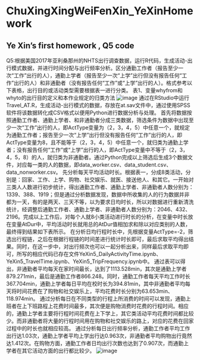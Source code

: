 # ChuXingXingWeiFenXin_YeXinHomework
## Ye Xin’s  first homework , Q5 code
Q5:根据美国2017年亚利桑那州的NHTS出行调查数据，运行R代码，生成活动-出行模式数据，并进行时间分配与出行频率分析。区分通勤工作者（报告至少一次“工作”出行的人），通勤上学者（报告至少一次“上学”出行但没有报告任何“工作”出行的人）和非通勤者（没有报告任何“工作”或“上学”出行的人）。格式参考以下表格，出行目的或活动类型需要根据表一进行分类。
表1、变量whyfrom和whyto的出行目的定义和本作业规定的归类方法
![image](https://user-images.githubusercontent.com/56749463/142756618-5d7a9098-04c1-4020-a798-24481be51895.png)
通过在RStudio中运行Travel_AT.R，生成活动-出行模式的数据，存放在at.sav文件中，通过使用SPSS软件将该数据转化成CSV格式以便用Python进行数据分析与处理。
首先将数据按照通勤工作者、通勤上学者、和非通勤者分成三类数据，筛选条件为数据中出现至少一次“工作”出行的人，即ActType变量为（2，3，4，5）中任意一个，就规定为通勤工作者；报告至少一次“上学”出行但没有报告任何“工作”出行的人，即ActType变量为8，且不能等于（2，3，4，5）中任意一个，就归类为通勤上学者；没有报告任何“工作”或“上学”出行的人，即ActType变量中不等于（2，3，4，5，8）的人，就归类为非通勤者。通过Python完成以上筛选后生成3个数据文件，对应每一类的人的数据，即data_worker.csv、data_student.csv、data_nonworker.csv。
先分析每天平均活动时长。根据表一，分成8类活动，分别是：回家、工作、上学、购物、社交娱乐、就医、接送他人、和其它。一开始对三类人人数进行初步统计，得出通勤工作者、通勤上学者、非通勤者人数分别为：1339、388、1919；但是通过分析数据发现，数据中所收集的人的行为数据并非都为一天，有的是两天、三天不等，以为要求日均时长，所以对数据进行重新清洗统计，经调整后通勤工作者、通勤上学者、非通勤者人数分别为：2046、432、2196。完成以上工作后，对每个人就8小类活动进行时长的分析，在变量中时长放在变量AtDur中，平均活动时长就用总的AtDur值相加求和除以对应类别的人数，最终得到结果如下表所示。
在分析日均行程时长中，先根据变量ActType=-2，筛选出行程链，之后在根据行程链的时间差进行统计时长即可，最后求取平均得出结果。同时，在这一步中，对出行频次也可以一起分析出来，同样最后求取平均即可，所写的相应代码已存在文件YeXin5_DailyActivityTime.ipynb、YeXin5_TravelTime.ipynb、YeXin5_TripFrequency.ipynb中。
通过表可以得出，非通勤者平均每天在家时间最长，达到了1113.528min，其次是通勤上学者879.271min，最后是通勤工作者866.248。同时，通勤工作者每天平均工作时长367.704min，通勤上学者每日平均在校时长为394.81min，其中非通勤者平均每天将时间花费在了购物和社交娱乐上，平均花费时长分别为63.653min、118.974min。
通过分析每日在不同类型的行程上所消费的时间可以发现，通勤上班者在上下班路程上花费时间最多，其次便是购物消费时花费的行程时间。相应的，通勤上学者主要将行程时间花费在上下学上，其它类活动平均花费时间都比较少。而非通勤者将大量的行程时间用在购物和社交娱乐的路上，对应的花费在回家过程中的时长也就相应较高。
通过分析每日出行频率分析，通勤工作者平均工作出行达1.03次，通勤上学者平均上学出行达0.963次，非通勤者平均购物出行竟然达1.412次。在购物方面，通勤工作者日均出行次数也达到了0.907次，而通勤上学者在其它活动方面的出行都比较少。
![image](https://user-images.githubusercontent.com/56749463/142756684-69ebf95e-8ca2-4965-b2a5-ebafd7d8d84b.png)
